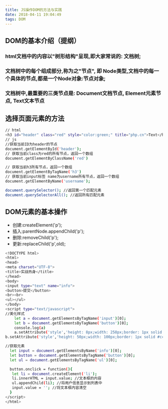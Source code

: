 ```yaml
---
title: JS操作DOM的方法与实践
date: 2018-04-11 19:04:49
tags: DOM 
---
```

## DOM的基本介绍（提纲）
###  html文档中的内容以"树形结构"呈现,即大家常说的: 文档树;
###  文档树中的每个组成部分,称为之"节点", 即 Node类型,文档中的每一个具体的节点,都是一个Node对象:节点对象;
###  文档树中,最重要的三类节点是: Document文档节点, Element元素节点, Text文本节点

## 选择页面元素的方法
``` bash 
// html
<h3 id="header" class="red" style="color:green;" title="php.cn">Text</h3>
// js
//获取当前ID为header的节点
document.getElementById('header');
// 获取当前class为red的所有节点，返回一个数组
document.getElementByClassName('red')

// 获取当前h3所有节点，返回一个数组
document.getElementByTagName('h3')
// 获取当前input标签 name为username所有节点，返回一个数组
document.getElementByName('username');

document.querySelector(); //返回第一个匹配元素
document.querySelectorAll(); //返回所有匹配元素

```
## DOM元素的基本操作
* 创建:createElement('p');
* 插入:parentNode.appendChild('p');
* 删除:removeChild('p');
* 更新:replaceChild('p',old);

``` bash 
<!DOCTYPE html>
<html>
<head>
<meta charset="UTF-8">
<title>实战热身</title>
</head>
<body>
<input type="text" name="info">
<button>提交</button>
<br><br>
<ul></ul>
</body>
<script type="text/javascript">
//美化样式
    let a = document.getElementsByTagName('input')[0];
    let b = document.getElementsByTagName('button')[0];
    console.log(a)
    a.setAttribute('style','height: 8px;width: 258px;border: 1px solid #ccc;margin-top: 6px;font-size: 16px;padding: 20px;float: left;');
b.setAttribute('style','height: 50px;width: 100px;border: 1px solid #ccc;margin-top: 6px;font-size: 20px;background: #FF6A00;color: white;border: none;float: left;');

//获取元素
  let input = document.getElementsByName('info')[0];
  let button = document.getElementsByTagName('button')[0];
  let ul = document.getElementsByTagName('ul')[0];

  button.onclick = function(){
   let li = document.createElement('li');
   li.innerHTML = input.value; //文本框的内容
   ul.appendChild(li); //将用户信息显示到列表中
   input.value = ''; //将文本框内容清空
  }
</script>
</html>
```